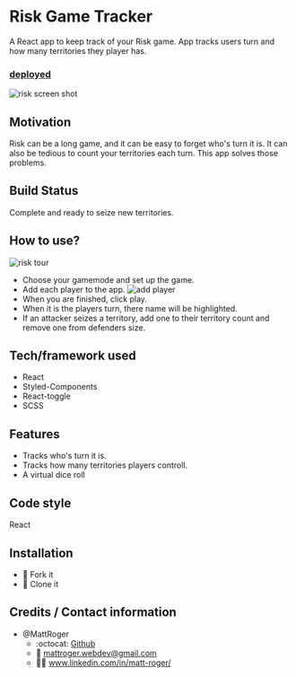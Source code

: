 # Risk Game Tracker
A React app to keep track of your Risk game. App tracks users turn and how many territories they player has.

### [deployed](https://risk-game-tracker.herokuapp.com/)

![risk screen shot](https://github.com/MattRoger/screenshots/blob/master/riskgametracker/risk.PNG?raw=true)

## Motivation
Risk can be a long game, and it can be easy to forget who's turn it is. It can also be tedious to count your territories each turn. This app solves those problems. 

## Build Status
Complete and ready to seize new territories. 

## How to use?
![risk tour](https://github.com/MattRoger/screenshots/blob/master/riskgametracker/Risk%20Game%20Tracker_Intro.gif?raw=true)

* Choose your gamemode and set up the game.
* Add each player to the app. ![add player](https://github.com/MattRoger/screenshots/blob/master/riskgametracker/Risk%20Game%20Tracker%20Add%20Player.gif?raw=true)
* When you are finished, click play.
* When it is the players turn, there name will be highlighted.
* If an attacker seizes a territory, add one to their territory count and remove one from defenders size.

## Tech/framework used
* React
* Styled-Components
* React-toggle
* SCSS

## Features
* Tracks who's turn it is.
* Tracks how many territories players controll.
* A virtual dice roll


## Code style
React


## Installation
* :trident: Fork it
* :sheep: Clone it



## Credits / Contact information
* @MattRoger 
  * :octocat: [Github](https://mattroger.github.io)
  * :e-mail: mattroger.webdev@gmail.com
  * :man_office_worker: www.linkedin.com/in/matt-roger/

